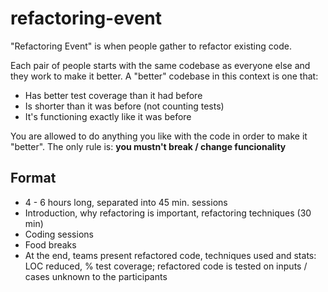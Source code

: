 refactoring-event
=================

"Refactoring Event" is when people gather to refactor existing code.

Each pair of people starts with the same codebase as everyone else and they work to make it better. A "better" codebase in this context is one that:

* Has better test coverage than it had before
* Is shorter than it was before (not counting tests)
* It's functioning exactly like it was before

You are allowed to do anything you like with the code in order to make it "better". The only rule is: **you mustn't break / change funcionality**

## Format

* 4 - 6 hours long, separated into 45 min. sessions
* Introduction, why refactoring is important, refactoring techniques (30 min)
* Coding sessions
* Food breaks
* At the end, teams present refactored code, techniques used and stats: LOC reduced, % test coverage; refactored code is tested on inputs / cases unknown to the participants
